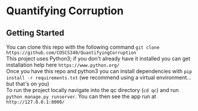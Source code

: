 # Quantifying Corruption

## Getting Started
You can clone this repo with the following command `git clone https://github.com/COSCS340/QuantifyingCorruption`  
This project uses Python3; if you don't already have it installed you can get installation help here `https://www.python.org/`  
Once you have this repo and python3 you can install dependencies with `pip install -r requirements.txt` (we recommend using a virtual environment... but that's on you)  
To run the project locally navigate into the qc directory (`cd qc`) and run `python manage.py runserver`. You can then see the app run at `http://127.0.0.1:8000/`  

